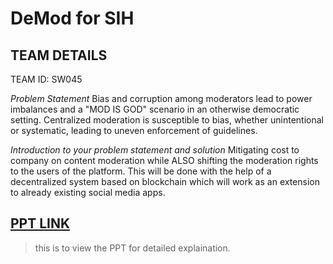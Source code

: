 # DeMod for SIH

## TEAM DETAILS

TEAM ID: SW045


*Problem Statement* Bias and corruption among moderators lead to power imbalances and a "MOD IS GOD" scenario in an otherwise democratic setting.
                   Centralized moderation is susceptible to bias, whether unintentional or systematic, leading to uneven enforcement of guidelines.
                   

*Introduction to your problem statement and solution*
Mitigating cost to company on content moderation while ALSO shifting the moderation rights to the users of the platform. This will be done with the help of a decentralized system based on blockchain which will work as an extension to already existing social media apps.

## [PPT LINK](https://www.canva.com/design/DAF-FQx1HQE/p3dB8ux11ea-OfYArpHsaQ/edit?utm_content=DAF-FQx1HQE&utm_campaign=designshare&utm_medium=link2&utm_source=sharebutton)
> this is to view the PPT for detailed explaination.
